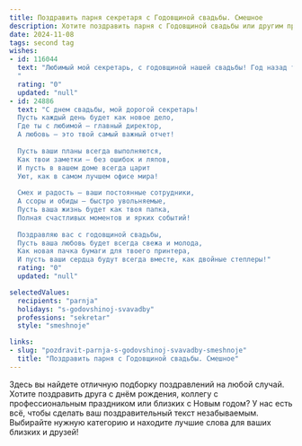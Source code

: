 ```yaml
---
title: Поздравить парня секретаря с Годовщиной свадьбы. Смешное
description: Хотите поздравить парня с Годовщиной свадьбы или другим праздником? Наш ИИ создаст незабываемое поздравление, а вы обязательно выделитесь среди других.  
date: 2024-11-08
tags: second tag
wishes:
- id: 116044
  text: "Любимый мой секретарь, с годовщиной нашей свадьбы! Год назад ты подписала самый важный в моей жизни документ, и,  судя по всему,  с тех пор без единой ошибки выполняешь все мои указания (даже самые невыполнимые!).  Пусть наша семейная жизнь будет такой же  слаженной и эффективной, как работа идеального секретаря!  С юбилеем!
  "
  rating: "0"
  updated: "null"
- id: 24886
  text: "С днем свадьбы, мой дорогой секретарь!
  Пусть каждый день будет как новое дело,
  Где ты с любимой – главный директор,
  А любовь – это твой самый важный отчет!
  
  Пусть ваши планы всегда выполняются,
  Как твои заметки – без ошибок и ляпов,
  И пусть в вашем доме всегда царит
  Уют, как в самом лучшем офисе мира!
  
  Смех и радость – ваши постоянные сотрудники,
  А ссоры и обиды – быстро увольняемые,
  Пусть ваша жизнь будет как твоя папка,
  Полная счастливых моментов и ярких событий!
  
  Поздравляю вас с годовщиной свадьбы,
  Пусть ваша любовь будет всегда свежа и молода,
  Как новая пачка бумаги для твоего принтера,
  И пусть ваши сердца будут всегда вместе, как двойные степлеры!"
  rating: "0"
  updated: "null"

selectedValues:
  recipients: "parnja"
  holidays: "s-godovshinoj-svavadby"
  professions: "sekretar"
  style: "smeshnoje"

links:
- slug: "pozdravit-parnja-s-godovshinoj-svavadby-smeshnoje"
  title: "Поздравить парня с Годовщиной свадьбы. Смешное"
---
```


Здесь вы найдете отличную подборку поздравлений на любой случай.
Хотите поздравить друга с днём рождения, коллегу с профессиональным праздником или близких с Новым годом? У нас есть всё, чтобы сделать ваш поздравительный текст незабываемым. Выбирайте нужную категорию и находите лучшие слова для ваших близких и друзей!
